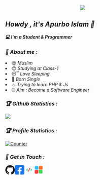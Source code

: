 <!-- Github README -->
<p align="center"><a href="https://github.com/softexapurbo">
<img height="165" src="https://github-readme-stats.vercel.app/api?username=softexapurbo&show_icons=true&include_all_commits=true&theme=react&cache_seconds=3200&hide_border=true" /></a>
&nbsp;&nbsp;&nbsp;
<!--<a href="https://github.com/softexapurbo"><img src="https://github-readme-stats.vercel.app/api/top-langs/?username=softexapurbo&layout=compact&theme=react&hide_border=true" />
</a></p>-->

<h2><b><i>Howdy , it's Apurbo Islam 👋</i></b></h2>
<b><i>💻 I'm a Student & Programmer</i></b>

<h3><b><i>🤠 About me :</i></b></h3>
<li> 😌 <i>Muslim</i></li>
<li> 😐 <i>Studying at Class-1</i></li>
<li> 😴 <i>Love Sleeping</i></li>
<li> 🙂 <i>Born Single</i></li>
<li> ♨ <i>Trying to learn PHP & Js</i></li>
<li> 🤐 <i>Aim : Become a Software Engineer</i></li>
<!--<h3><b><i>☠ Works :</i></b></h3>
<li> <a href="https://github.com/htr-tech/zphisher">Zphisher - Automated Phishing Tool with 30+ Unique Phishing Templates.</a>
<li> <a href="https://github.com/htr-tech/nexphisher">NexPhisher - Advanced Phishing Tool with Unique Phishing Templates.</a>
<li> <a href="https://github.com/hax0rtahm1d/Reverse-Engineering">Reverse Engineering - Some Tools Reverse Engineered by me.</a>
<li> <a href="https://github.com/htr-tech/host">Host - Temporarily Host Files from your device with this tool.</a>
<li> <a href="https://github.com/htr-tech/track-ip">Track-IP - An IP Tracking Tool written in Bash.</a>
<li> <a href="https://github.com/modded-ubuntu/modded-ubuntu">Modded Ubuntu - Run Ubuntu GUI on termux based on Proot-Distro.</a>
-->
<h3><b><i>🏆 Github Statistics :</i></b></h3>
<a href="https://github.com/softexapurbo"><img width=550 src="https://github-profile-trophy.vercel.app/?username=softexapurbo&theme=dracula&no-frame=true&title=Followers,Stars,Commit,Repository,Issues"/></a>

<h3><b><i>🏆 Profile Statistics :</i></b></h3>
<a href="https://github.com/softexapurbo"><img height="25" title="Counter" src="https://komarev.com/ghpvc/?username=softexapurbo&color=blueviolet&style=flat-square"></a>

<h3><b><i>📡 Get in Touch :</i></b></h3>
<a href="https://github.com/softexapurbo"><img align="left" title="Github" alt="Github" width="30px" src="assets/github.png" /></a>
<a href="https://facebook.com/softexapurbol"><img align="left" title="Facebook" alt="Facebook" width="30px" src="assets/facebook.png" /></a>
<a href="https://youtube.com/10MinuteCoding"><img align="left" title="10 Minute Coding" alt="10 Minute Coding" width="30px" src="assets/10mc.png" /></a>
<a href="https://facebook.com/softexsoftware"><img align="left" title="Softex, INC" alt="Softex, INC" width="30px" src="assets/softex.png" /></a>

